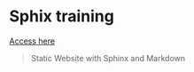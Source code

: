 # Sphix training

[Access here](https://training.talkpython.fm/courses/details/static-sites-with-sphinx-and-markdown)

> Static Website with Sphinx and Markdown

# 

